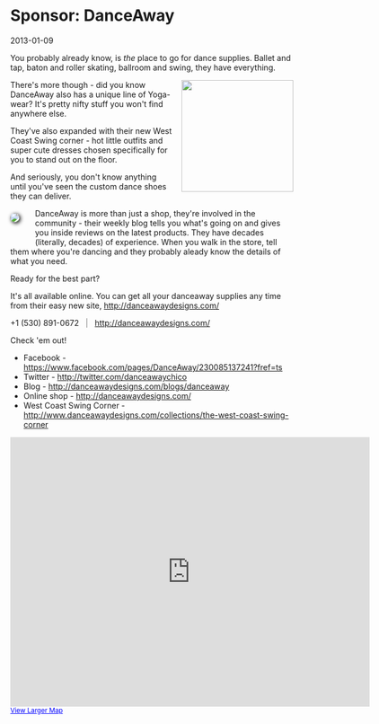 # Sponsor: DanceAway
2013-01-09

You probably already know, is *the* place to go for dance supplies.  Ballet and tap, baton and roller skating, ballroom and swing, they have everything.

<img src="/images/danceaway_chip.png" style="width: 199px; margin: 0 0 0 17px; padding: 0; background: 0;" align="right" />

There's more though - did you know DanceAway also has a unique line of Yoga-wear?  It's pretty nifty stuff you won't find anywhere else.

They've also expanded with their new West Coast Swing corner - hot little outfits and super cute dresses chosen specifically for you to stand out on the floor.

And seriously, you don't know anything until you've seen the custom dance shoes they can deliver.

<img src="http://cdn.shopify.com/s/files/1/0150/1774/products/leopardbacktop_medium.jpg" style="box-shadow: 2px 2px 7px 0px black; border-radius: 8px; margin: 8px 28px 0 0px; margin-bottom: 40px; padding: 0; background: 0;" align="left" />

DanceAway is more than just a shop, they're involved in the community - their weekly blog tells you what's going on and gives you inside reviews on the latest products.  They have decades (literally, decades) of experience.  When you walk in the store, tell them where you're dancing and they probably aleady know the details of what you need.

Ready for the best part?  

It's all available online.  You can get all your danceaway supplies any time from their easy new site, http://danceawaydesigns.com/

 +1 (530) 891-0672 &nbsp; <span style="color: gray;">|</span> &nbsp; <a href="http://danceawaydesigns.com/" style="color: #D90071;">http://danceawaydesigns.com/</a> 
 
Check 'em out!

<ul></ul>

* Facebook - https://www.facebook.com/pages/DanceAway/230085137241?fref=ts</li>
* Twitter - http://twitter.com/danceawaychico
* Blog - http://danceawaydesigns.com/blogs/danceaway
* Online shop - http://danceawaydesigns.com/
* West Coast Swing Corner - http://www.danceawaydesigns.com/collections/the-west-coast-swing-corner

</div>

<iframe width="640" height="480" frameborder="0" scrolling="no" marginheight="0" marginwidth="0" src="https://maps.google.com/maps?f=q&amp;source=s_q&amp;hl=en&amp;geocode=&amp;q=dance+away&amp;aq=&amp;sll=37.269174,-119.306607&amp;sspn=12.35152,19.291992&amp;t=h&amp;ie=UTF8&amp;hq=dance+away&amp;hnear=&amp;cid=18110428242688569775&amp;ll=39.749038,-121.8437&amp;spn=0.063351,0.109863&amp;z=13&amp;iwloc=A&amp;output=embed"></iframe><br /><small><a href="https://maps.google.com/maps?f=q&amp;source=embed&amp;hl=en&amp;geocode=&amp;q=dance+away&amp;aq=&amp;sll=37.269174,-119.306607&amp;sspn=12.35152,19.291992&amp;t=h&amp;ie=UTF8&amp;hq=dance+away&amp;hnear=&amp;cid=18110428242688569775&amp;ll=39.749038,-121.8437&amp;spn=0.063351,0.109863&amp;z=13&amp;iwloc=A" style="color:#0000FF;text-align:left">View Larger Map</a></small>